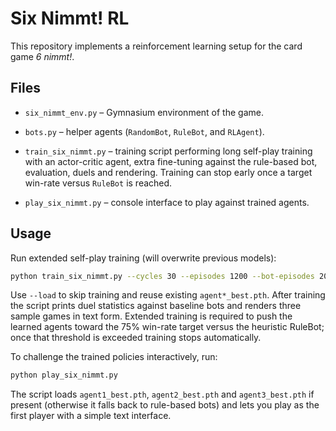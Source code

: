 # Six Nimmt! RL

This repository implements a reinforcement learning setup for the card game *6 nimmt!*.

## Files
- `six_nimmt_env.py` – Gymnasium environment of the game.
- `bots.py` – helper agents (`RandomBot`, `RuleBot`, and `RLAgent`).

- `train_six_nimmt.py` – training script performing long self-play training with an actor-critic agent, extra fine-tuning against the rule-based bot, evaluation, duels and rendering. Training can stop early once a target win-rate versus `RuleBot` is reached.
- `play_six_nimmt.py` – console interface to play against trained agents.

## Usage
Run extended self-play training (will overwrite previous models):

```bash
python train_six_nimmt.py --cycles 30 --episodes 1200 --bot-episodes 200 --target-winrate 0.75
```

Use `--load` to skip training and reuse existing `agent*_best.pth`. After training the script prints duel statistics against baseline bots and renders three sample games in text form. Extended training is required to push the learned agents toward the 75% win-rate target versus the heuristic RuleBot; once that threshold is exceeded training stops automatically.

To challenge the trained policies interactively, run:

```bash
python play_six_nimmt.py
```

The script loads `agent1_best.pth`, `agent2_best.pth` and `agent3_best.pth` if present (otherwise it falls back to rule-based bots) and lets you play as the first player with a simple text interface.
